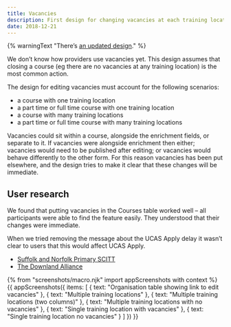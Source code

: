 ```yaml
---
title: Vacancies
description: First design for changing vacancies at each training location on a course.
date: 2018-12-21
---
```


{% warningText "There’s [an updated design](/publish-teacher-training-courses/vacancies-iteration-14-jan)." %}

We don’t know how providers use vacancies yet. This design assumes that closing a course (eg there are no vacancies at any training location) is the most common action.

The design for editing vacancies must account for the following scenarios:

* a course with one training location
* a part time or full time course with one training location
* a course with many training locations
* a part time or full time course with many training locations

Vacancies could sit within a course, alongside the enrichment fields, or separate to it. If vacancies were alongside enrichment then either; vacancies would need to be published after editing; or vacancies would behave differently to the other form. For this reason vacancies has been put elsewhere, and the design tries to make it clear that these changes will be immediate.

## User research

We found that putting vacancies in the Courses table worked well – all participants were able to find the feature easily. They understood that their changes were immediate.

When we tried removing the message about the UCAS Apply delay it wasn’t clear to users that this would affect UCAS Apply.

* [Suffolk and Norfolk Primary SCITT](https://lookback.io/watch/ud8KczRqKKAexox28)
* [The Downland Alliance](https://lookback.io/watch/E8MxZYHrmy7E7q85w)

{% from "screenshots/macro.njk" import appScreenshots with context %}
{{ appScreenshots({
  items: [
    { text: "Organisation table showing link to edit vacancies" },
    { text: "Multiple training locations" },
    { text: "Multiple training locations (two columns)" },
    { text: "Multiple training locations with no vacancies" },
    { text: "Single training location with vacancies" },
    { text: "Single training location no vacancies" }
  ]
}) }}
